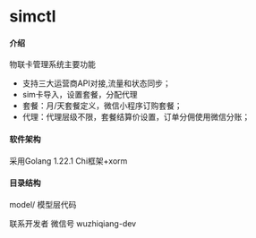 # simctl

#### 介绍
物联卡管理系统主要功能
- 支持三大运营商API对接,流量和状态同步；
- sim卡导入，设置套餐，分配代理
- 套餐：月/天套餐定义，微信小程序订购套餐；
- 代理：代理层级不限，套餐结算价设置，订单分佣使用微信分账；

#### 软件架构
采用Golang 1.22.1  Chi框架+xorm

#### 目录结构
model/ 模型层代码

联系开发者 微信号 wuzhiqiang-dev


